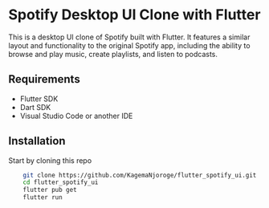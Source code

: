 
# Spotify Desktop UI Clone with Flutter

This is a desktop UI clone of Spotify built with Flutter. It features a similar layout and functionality to the original Spotify app, including the ability to browse and play music, create playlists, and listen to podcasts.

## Requirements

- Flutter SDK
- Dart SDK
- Visual Studio Code or another IDE

## Installation

Start by cloning this repo

```bash
    git clone https://github.com/KagemaNjoroge/flutter_spotify_ui.git
    cd flutter_spotify_ui
    flutter pub get
    flutter run
```
